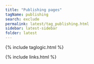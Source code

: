 ```yaml
---
title: "Publishing pages"
tagName: publishing
search: exclude
permalink: latest/tag_publishing.html
sidebar: latest-sidebar
folder: latest
---
```

{% include taglogic.html %}

{% include links.html %}
